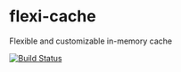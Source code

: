 # flexi-cache
Flexible and customizable in-memory cache

[![Build Status](https://travis-ci.org/AlexShkunov/flexi-cache.svg?branch=master)](https://travis-ci.org/AlexShkunov/flexi-cache)
